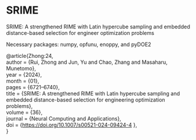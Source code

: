 # SRIME
SRIME: A strengthened RIME with Latin hypercube sampling and embedded distance-based selection for engineer optimization problems

Necessary packages: numpy, opfunu, enoppy, and pyDOE2

@article{Zhong:24,  
author = {Rui, Zhong and Jun, Yu and Chao, Zhang and Masaharu, Munetomo},  
year = {2024},  
month = {01},  
pages = {6721–6740},  
title = {SRIME: A strengthened RIME with Latin hypercube sampling and embedded distance-based selection for engineering optimization problems},  
volume = {36},  
journal = {Neural Computing and Applications},  
doi = {https://doi.org/10.1007/s00521-024-09424-4 },  
}
